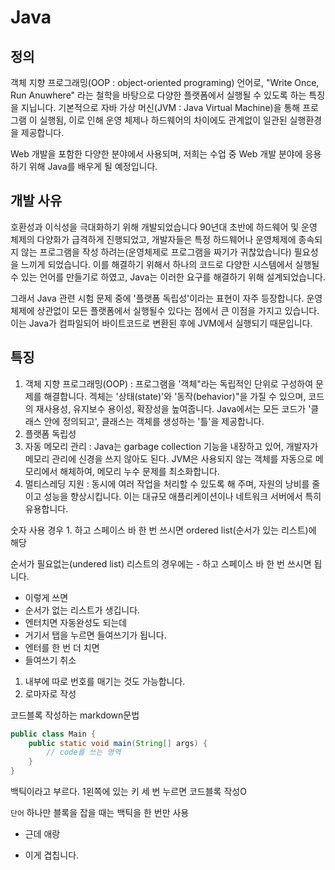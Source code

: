 # Java
## 정의
객체 지향 프로그래밍(OOP : object-oriented programing) 언어로,
"Write Once, Run Anuwhere" 라는 철학을 바탕으로 다양한 플랫폼에서
실행될 수 있도록 하는 특징을 지닙니다.
기본적으로 자바 가상 머신(JVM : Java Virtual Machine)을 통해 프로그램
이 실행됨, 이로 인해 운영 체제나 하드웨어의 차이에도 관계없이 일관된
실행환경을 제공합니다.

Web 개발을 포함한 다양한 분야에서 사용되며, 저희는 수업 중 Web 개발
분야에 응용하기 위해 Java를 배우게 될 예정입니다.

## 개발 사유
호환성과 이식성을 극대화하기 위해 개발되었습니다
90년대 초반에 하드웨어 및 운영 체제의 다양화가 급격하게 진행되었고,
개발자들은 특정 하드웨어나 운영체제에 종속되지 않는 프로그램을 작성
하려는(운영체제로 프로그램을 짜기가 귀찮았습니다) 필요성을 느끼게
되었습니다. 이를 해결하기 위해서 하나의 코드로 다양한 시스템에서 실행될
수 있는 언어를 만들기로 하였고, Java는 이러한 요구를 해결하기 위해
설계되었습니다.

그래서 Java 관련 시험 문제 중에 '플랫폼 독립성'이라는 표현이 자주
등장합니다. 운영 체제에 상관없이 모든 플랫폼에서 실행될수 있다는 점에서
큰 이점을 가지고 있습니다. 이는 Java가 컴파일되어 바이트코드로 변환된
후에 JVM에서 실행되기 때문입니다.

## 특징
1. 객체 지향 프로그래밍(OOP) : 프로그램을 '객체"라는 독립적인 단위로 구성하여
    문제를 해결합니다. 겍체는 '상태(state)'와 '동작(behavior)"을 가질 수
    있으며, 코드의 재사용성, 유지보수 용이성, 확장성을 높여줍니다.
    Java에서는 모든 코드가 '클래스 안에 정의되고', 클래스는 객체를 생성하는
    '틀'을 제공합니다.
2. 플랫폼 독립성
3. 자동 메모리 관리 : Java는 garbage collection 기능을 내장하고 있어,
   개발자가 메모리 관리에 신경을 쓰지 않아도 된다. JVM은 사용되지 않는
   객체를 자동으로 메모리에서 해체하여, 메모리 누수 문제를 최소화합니다.
4. 멀티스레딩 지원 : 동시에 여러 작업을 처리할 수 있도록 해 주며, 자원의
   낭비를 줄이고 성능을 향상시킵니다. 이는 대규모 애플리케이션이나 네트워크 
   서버에서 특히 유용합니다.

숫자 사용 경우 1. 하고 스페이스 바 한 번 쓰시면
ordered list(순서가 있는 리스트)에 해당

순서가 필요없는(undered list) 리스트의 경우에는 - 하고
스페이스 바 한 번 쓰시면 됩니다.

- 이렇게 쓰면
- 순서가 없는 리스트가 생깁니다.
- 엔터치면 자동완성도 되는데
- 거기서 탭을 누르면 들여쓰기가 됩니다.
- 엔터를 한 번 더 치면
- 들여쓰기 취소
 1. 내부에 따로 번호를 매기는 것도 가능합니다.
 2. 로마자로 작성

코드블록 작성하는 markdown문법

```java
public class Main {
    public static void main(String[] args) {
        // code를 쓰는 영역
    }
}
```
백틱이라고 부르다. 1왼쪽에 있는 키
세 번 누르면 코드블록 작성O

`단어` 하나만 블록을 잡을 때는 백틱을 한 번만 사용
* 근데 애랑
- 이게 겹칩니다.

